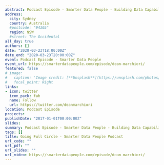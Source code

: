 ```yaml
---
abstract: Podcast Episode - Smarter Data People - Building Data Capability
address:
  city: Sydney
  country: Australia
  #postcode: "94305"
  region: NSW
  #street: The Occidental
all_day: true
authors: []
date: "2020-03-23T18:00:00Z"
date_end: "2020-03-23T20:00:00Z"
event: Podcast Episode - Smarter Data People
event_url: https://smarterdatapeople.com/episode/dean-marchiori/
featured: false
# image:
#   caption: 'Image credit: [**Unsplash**](https://unsplash.com/photos/bzdhc5b3Bxs)'
#   focal_point: Right
links:
- icon: twitter
  icon_pack: fab
  name: Follow
  url: https://twitter.com/deanmarchiori
location: Podcast Episode
projects:
publishDate: "2017-01-01T00:00:00Z"
slides: 
summary: Podcast Episode - Smarter Data People - Building Data Capability
tags: []
title: Going Full Circle - Smarter Data People Podcast
url_code: ""
url_pdf: ""
url_slides: ""
url_video: https://smarterdatapeople.com/episode/dean-marchiori/
---
```

